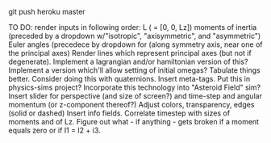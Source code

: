 git push heroku master

TO DO:
render inputs in following order:
    L ( = [0, 0, Lz])
    moments of inertia (preceded by a dropdown w/"isotropic", "axisymmetric", and "asymmetric")
    Euler angles (precedece by dropdown for (along symmetry axis, near one of the principal axes)
Render lines which represent principal axes (but not if degenerate).
Implement a lagrangian and/or hamiltonian version of this?
Implement a version which'll allow setting of initial omegas?
Tabulate things better.
Consider doing this with quaternions.
Insert meta-tags.
Put this in physics-sims project?
Incorporate this technology into "Asteroid Field" sim?
Insert slider for perspective (and size of screen?) and time-step and angular momentum (or z-component thereof?)
Adjust colors, transparency, edges (solid or dashed)
Insert info fields.
Correlate timestep with sizes of moments and of Lz.
Figure out what - if anything - gets broken if a moment equals zero or if I1 = I2 + i3.
